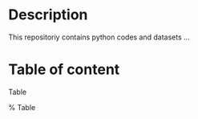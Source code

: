 # Description
This repositoriy contains python codes and datasets ...

# Table of content
Table

% Table
